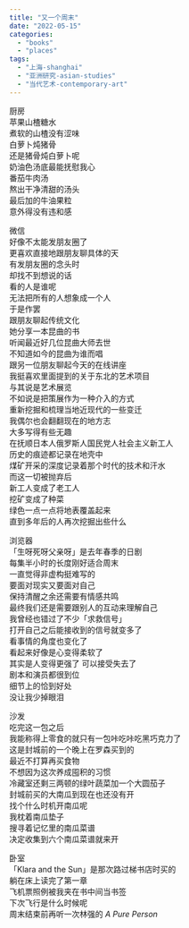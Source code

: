 ```yaml
---
title: "又一个周末"
date: "2022-05-15"
categories: 
  - "books"
  - "places"
tags: 
  - "上海-shanghai"
  - "亚洲研究-asian-studies"
  - "当代艺术-contemporary-art"
---
```


厨房  
苹果山楂糖水  
煮软的山楂没有涩味  
白萝卜炖猪骨  
还是猪骨炖白萝卜呢  
奶油色汤底最能抚慰我心  
番茄牛肉汤  
熬出干净清甜的汤头  
最后加的牛油果粒  
意外得没有违和感  
  
微信  
好像不太能发朋友圈了  
更喜欢直接地跟朋友聊具体的天  
有发朋友圈的念头时  
却找不到想说的话  
看的人是谁呢  
无法把所有的人想象成一个人  
于是作罢  
跟朋友聊起传统文化  
她分享一本昆曲的书  
听闻最近好几位昆曲大师去世  
不知道如今的昆曲为谁而唱  
跟另一位朋友聊起今天的在线讲座  
我挺喜欢里面提到的关于东北的艺术项目  
与其说是艺术展览  
不如说是把策展作为一种介入的方式  
重新挖掘和梳理当地近现代的一些变迁  
我偶尔也会翻翻现在的地方志  
大多写得有些无趣  
在抚顺日本人俄罗斯人国民党人社会主义新工人  
历史的痕迹都记录在地壳中  
煤矿开采的深度记录着那个时代的技术和汗水  
而这一切被抛弃后  
新工人变成了老工人  
挖矿变成了种菜  
绿色一点一点将地表覆盖起来  
直到多年后的人再次挖掘出些什么  
  
浏览器  
「生呀死呀父亲呀」是去年春季的日剧  
每集半小时的长度刚好适合周末  
一直觉得非虚构挺难写的  
要面对现实又要面对自己  
保持清醒之余还需要有情感共鸣  
最终我们还是需要跟别人的互动来理解自己  
我曾经也错过了不少「求救信号」  
打开自己之后能接收到的信号就变多了  
看事情的角度也变化了  
看起来好像是心变得柔软了  
其实是人变得更强了 可以接受失去了  
剧本和演员都很到位  
细节上的恰到好处  
没让我少掉眼泪  
  
沙发  
吃完这一包之后  
我能称得上零食的就只有一包咔吃咔吃黑巧克力了  
这是封城前的一个晚上在罗森买到的  
最近不打算再买食物  
不想因为这次养成囤积的习惯  
冷藏室还剩三两顿的绿叶蔬菜加一个大圆茄子  
封城前买的大南瓜到现在也还没有开  
找个什么时机开南瓜呢  
我枕着南瓜垫子  
搜寻着记忆里的南瓜菜谱  
决定收集到六个南瓜菜谱就来开  
  
卧室  
「Klara and the Sun」是那次路过梯书店时买的  
躺在床上读完了第一章  
飞机票照例被我夹在书中间当书签  
下次飞行是什么时候呢  
周末结束前再听一次林强的 _A Pure Person_
